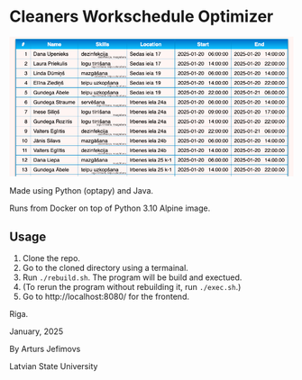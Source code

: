 # Cleaners Workschedule Optimizer

![Program screenshot](screenshot.png)

Made using Python (optapy) and Java.

Runs from Docker on top of Python 3.10 Alpine image.

## Usage

1. Clone the repo.
2. Go to the cloned directory using a termainal.
3. Run `./rebuild.sh`. The program will be build and exectued.
4. (To rerun the program without rebuilding it, run `./exec.sh`.)
5. Go to http://localhost:8080/ for the frontend.

Riga.

January, 2025

By Arturs Jefimovs

Latvian State University
